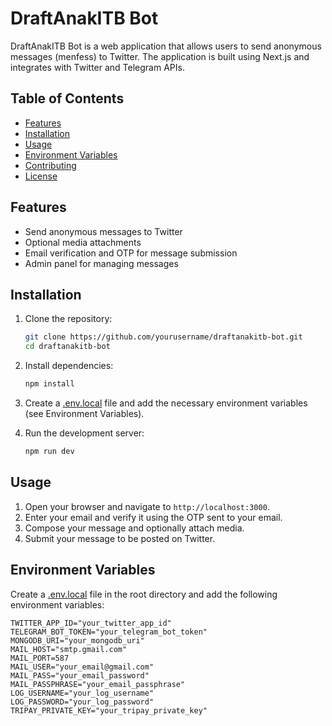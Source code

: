 # DraftAnakITB Bot

DraftAnakITB Bot is a web application that allows users to send anonymous messages (menfess) to Twitter. The application is built using Next.js and integrates with Twitter and Telegram APIs.

## Table of Contents

- [Features](#features)
- [Installation](#installation)
- [Usage](#usage)
- [Environment Variables](#environment-variables)
- [Contributing](#contributing)
- [License](#license)

## Features

- Send anonymous messages to Twitter
- Optional media attachments
- Email verification and OTP for message submission
- Admin panel for managing messages

## Installation

1. Clone the repository:
    ```sh
    git clone https://github.com/yourusername/draftanakitb-bot.git
    cd draftanakitb-bot
    ```

2. Install dependencies:
    ```sh
    npm install
    ```

3. Create a [.env.local](http://_vscodecontentref_/1) file and add the necessary environment variables (see Environment Variables).

4. Run the development server:
    ```sh
    npm run dev
    ```

## Usage

1. Open your browser and navigate to `http://localhost:3000`.
2. Enter your email and verify it using the OTP sent to your email.
3. Compose your message and optionally attach media.
4. Submit your message to be posted on Twitter.

## Environment Variables

Create a [.env.local](http://_vscodecontentref_/2) file in the root directory and add the following environment variables:

```env
TWITTER_APP_ID="your_twitter_app_id"
TELEGRAM_BOT_TOKEN="your_telegram_bot_token"
MONGODB_URI="your_mongodb_uri"
MAIL_HOST="smtp.gmail.com"
MAIL_PORT=587
MAIL_USER="your_email@gmail.com"
MAIL_PASS="your_email_password"
MAIL_PASSPHRASE="your_email_passphrase"
LOG_USERNAME="your_log_username"
LOG_PASSWORD="your_log_password"
TRIPAY_PRIVATE_KEY="your_tripay_private_key"